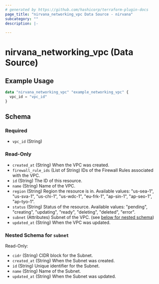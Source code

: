 ```yaml
---
# generated by https://github.com/hashicorp/terraform-plugin-docs
page_title: "nirvana_networking_vpc Data Source - nirvana"
subcategory: ""
description: |-
  
---
```


# nirvana_networking_vpc (Data Source)



## Example Usage

```terraform
data "nirvana_networking_vpc" "example_networking_vpc" {
  vpc_id = "vpc_id"
}
```

<!-- schema generated by tfplugindocs -->
## Schema

### Required

- `vpc_id` (String)

### Read-Only

- `created_at` (String) When the VPC was created.
- `firewall_rule_ids` (List of String) IDs of the Firewall Rules associated with the VPC.
- `id` (String) The ID of this resource.
- `name` (String) Name of the VPC.
- `region` (String) Region the resource is in.
Available values: "us-sea-1", "us-sva-1", "us-chi-1", "us-wdc-1", "eu-frk-1", "ap-sin-1", "ap-seo-1", "ap-tyo-1".
- `status` (String) Status of the resource.
Available values: "pending", "creating", "updating", "ready", "deleting", "deleted", "error".
- `subnet` (Attributes) Subnet of the VPC. (see [below for nested schema](#nestedatt--subnet))
- `updated_at` (String) When the VPC was updated.

<a id="nestedatt--subnet"></a>
### Nested Schema for `subnet`

Read-Only:

- `cidr` (String) CIDR block for the Subnet.
- `created_at` (String) When the Subnet was created.
- `id` (String) Unique identifier for the Subnet.
- `name` (String) Name of the Subnet.
- `updated_at` (String) When the Subnet was updated.
